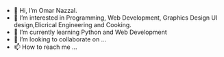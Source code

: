 - 👋 Hi, I’m Omar Nazzal.
- 👀 I’m interested in Programming, Web Development, Graphics Design 
UI design,Elicrical Engineering and Cooking.
- 🌱 I’m currently learning Python and Web Development
- 💞️ I’m looking to collaborate on ...
- 📫 How to reach me ...
